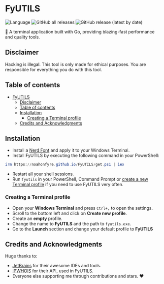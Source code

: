 # FyUTILS

![Language](https://img.shields.io/badge/dynamic/json?label=Language&query=language&url=https%3A%2F%2Fapi.github.com%2Frepos%2FNoahOnFyre%2FFyUTILS&style=for-the-badge&logo=github&color=%234f46e5)
![GitHub all releases](https://img.shields.io/github/downloads/NoahOnFyre/FyUTILS/total?style=for-the-badge&logo=github&color=%234f46e5&link=https%3A%2F%2Fgithub.com%2FNoahOnFyre%2FFyUTILS%2Freleases%2Flatest)
![GitHub release (latest by date)](https://img.shields.io/github/v/release/NoahOnFyre/FyUTILS?style=for-the-badge&logo=github&color=%234f46e5&link=https%3A%2F%2Fgithub.com%2FNoahOnFyre%2FFyUTILS%2Freleases%2Flatest)

💎 A terminal application built with Go, providing blazing-fast performance and quality tools.

## Disclaimer
Hacking is illegal. This tool is only made for ethical purposes.
You are responsible for everything you do with this tool.

## Table of contents
<!-- TOC -->
* [FyUTILS](#fyutils)
  * [Disclaimer](#disclaimer)
  * [Table of contents](#table-of-contents)
  * [Installation](#installation)
    * [Creating a Terminal profile](#creating-a-terminal-profile)
  * [Credits and Acknowledgments](#credits-and-acknowledgments)
<!-- TOC -->

## Installation
- Install a [Nerd Font](https://www.nerdfonts.com/font-downloads) and apply it to your Windows Terminal.
- Install FyUTILS by executing the following command in your PowerShell:
```powershell
irm https://noahonfyre.github.io/FyUTILS/get.ps1 | iex
```
- Restart all your shell sessions.
- Run `fyutils` in your PowerShell, Command Prompt or [create a new Terminal profile](#creating-a-terminal-profile) if you need to use FyUTILS very often.

### Creating a Terminal profile
- Open your **Windows Terminal** and press `Ctrl+,` to open the settings.
- Scroll to the bottom left and click on **Create new profile**.
- Create an **empty** profile.
- Change the name to **FyUTILS** and the path to `fyutils.exe`.
- Go to the **Launch** section and change your default profile to **FyUTILS**

## Credits and Acknowledgments
Huge thanks to:
- [JetBrains](https://www.jetbrains.com/) for their awesome IDEs and tools.
- [IPWHOIS](https://ipwhois.io/) for their API, used in FyUTILS.
- Everyone else supporting me through contributions and stars. ❤️
